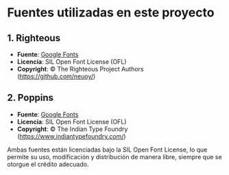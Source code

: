 # Fuentes utilizadas en este proyecto

## 1. Righteous

- **Fuente**: [Google Fonts](https://fonts.google.com/specimen/Righteous)
- **Licencia**: SIL Open Font License (OFL)
- **Copyright**: © The Righteous Project Authors (https://github.com/neuoy/)

## 2. Poppins

- **Fuente**: [Google Fonts](https://fonts.google.com/specimen/Poppins)
- **Licencia**: SIL Open Font License (OFL)
- **Copyright**: © The Indian Type Foundry (https://www.indiantypefoundry.com/)

Ambas fuentes están licenciadas bajo la SIL Open Font License, lo que permite su uso, modificación y distribución de manera libre, siempre que se otorgue el crédito adecuado.
